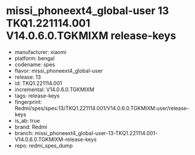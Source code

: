# missi_phoneext4_global-user 13 TKQ1.221114.001 V14.0.6.0.TGKMIXM release-keys
- manufacturer: xiaomi
- platform: bengal
- codename: spes
- flavor: missi_phoneext4_global-user
- release: 13
- id: TKQ1.221114.001
- incremental: V14.0.6.0.TGKMIXM
- tags: release-keys
- fingerprint: Redmi/spes/spes:13/TKQ1.221114.001/V14.0.6.0.TGKMIXM:user/release-keys
- is_ab: true
- brand: Redmi
- branch: missi_phoneext4_global-user-13-TKQ1.221114.001-V14.0.6.0.TGKMIXM-release-keys
- repo: redmi_spes_dump
